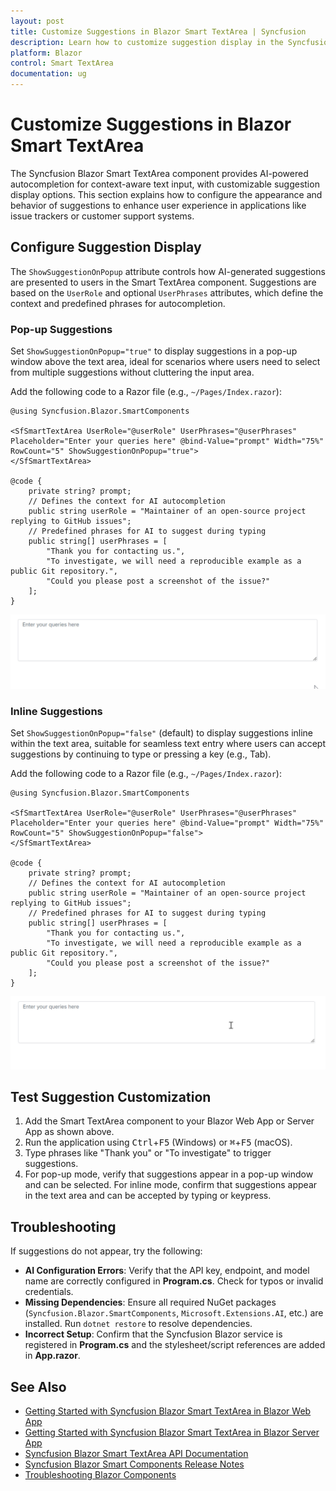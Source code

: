 ```yaml
---
layout: post
title: Customize Suggestions in Blazor Smart TextArea | Syncfusion
description: Learn how to customize suggestion display in the Syncfusion Blazor Smart TextArea component for enhanced user interaction.
platform: Blazor
control: Smart TextArea
documentation: ug
---
```


# Customize Suggestions in Blazor Smart TextArea

The Syncfusion Blazor Smart TextArea component provides AI-powered autocompletion for context-aware text input, with customizable suggestion display options. This section explains how to configure the appearance and behavior of suggestions to enhance user experience in applications like issue trackers or customer support systems.

## Configure Suggestion Display

The `ShowSuggestionOnPopup` attribute controls how AI-generated suggestions are presented to users in the Smart TextArea component. Suggestions are based on the `UserRole` and optional `UserPhrases` attributes, which define the context and predefined phrases for autocompletion.

### Pop-up Suggestions

Set `ShowSuggestionOnPopup="true"` to display suggestions in a pop-up window above the text area, ideal for scenarios where users need to select from multiple suggestions without cluttering the input area.

Add the following code to a Razor file (e.g., `~/Pages/Index.razor`):

```razor
@using Syncfusion.Blazor.SmartComponents

<SfSmartTextArea UserRole="@userRole" UserPhrases="@userPhrases" Placeholder="Enter your queries here" @bind-Value="prompt" Width="75%" RowCount="5" ShowSuggestionOnPopup="true">
</SfSmartTextArea>

@code {
    private string? prompt;
    // Defines the context for AI autocompletion
    public string userRole = "Maintainer of an open-source project replying to GitHub issues";
    // Predefined phrases for AI to suggest during typing
    public string[] userPhrases = [
        "Thank you for contacting us.",
        "To investigate, we will need a reproducible example as a public Git repository.",
        "Could you please post a screenshot of the issue?"
    ];
}
```

![Suggestion on popup](images/smart-textarea-popup.gif)

### Inline Suggestions

Set `ShowSuggestionOnPopup="false"` (default) to display suggestions inline within the text area, suitable for seamless text entry where users can accept suggestions by continuing to type or pressing a key (e.g., Tab).

Add the following code to a Razor file (e.g., `~/Pages/Index.razor`):

```razor
@using Syncfusion.Blazor.SmartComponents

<SfSmartTextArea UserRole="@userRole" UserPhrases="@userPhrases" Placeholder="Enter your queries here" @bind-Value="prompt" Width="75%" RowCount="5" ShowSuggestionOnPopup="false">
</SfSmartTextArea>

@code {
    private string? prompt;
    // Defines the context for AI autocompletion
    public string userRole = "Maintainer of an open-source project replying to GitHub issues";
    // Predefined phrases for AI to suggest during typing
    public string[] userPhrases = [
        "Thank you for contacting us.",
        "To investigate, we will need a reproducible example as a public Git repository.",
        "Could you please post a screenshot of the issue?"
    ];
}
```

![Suggestion inline](images/smart-textarea-inline.gif)

## Test Suggestion Customization

1. Add the Smart TextArea component to your Blazor Web App or Server App as shown above.
2. Run the application using <kbd>Ctrl</kbd>+<kbd>F5</kbd> (Windows) or <kbd>⌘</kbd>+<kbd>F5</kbd> (macOS).
3. Type phrases like "Thank you" or "To investigate" to trigger suggestions.
4. For pop-up mode, verify that suggestions appear in a pop-up window and can be selected. For inline mode, confirm that suggestions appear in the text area and can be accepted by typing or keypress.

## Troubleshooting

If suggestions do not appear, try the following:
- **AI Configuration Errors**: Verify that the API key, endpoint, and model name are correctly configured in **Program.cs**. Check for typos or invalid credentials.
- **Missing Dependencies**: Ensure all required NuGet packages (`Syncfusion.Blazor.SmartComponents`, `Microsoft.Extensions.AI`, etc.) are installed. Run `dotnet restore` to resolve dependencies.
- **Incorrect Setup**: Confirm that the Syncfusion Blazor service is registered in **Program.cs** and the stylesheet/script references are added in **App.razor**.

## See Also

- [Getting Started with Syncfusion Blazor Smart TextArea in Blazor Web App](https://blazor.syncfusion.com/documentation/smart-textarea/getting-started-webapp)
- [Getting Started with Syncfusion Blazor Smart TextArea in Blazor Server App](https://blazor.syncfusion.com/documentation/smart-textarea/getting-started)
- [Syncfusion Blazor Smart TextArea API Documentation](https://blazor.syncfusion.com/documentation/api/smart-textarea)
- [Syncfusion Blazor Smart Components Release Notes](https://blazor.syncfusion.com/documentation/release-notes)
- [Troubleshooting Blazor Components](https://blazor.syncfusion.com/documentation/troubleshooting)
